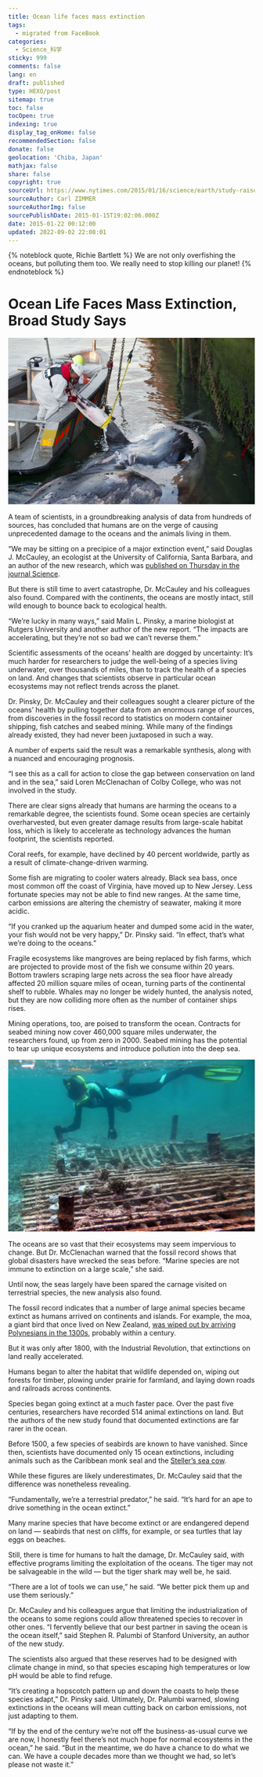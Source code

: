 ```yaml
---
title: Ocean life faces mass extinction
tags:
  - migrated from FaceBook
categories:
  - Science_科学
sticky: 999
comments: false
lang: en
draft: published
type: HEXO/post
sitemap: true
toc: false
tocOpen: true
indexing: true
display_tag_onHome: false
recommendedSection: false
donate: false
geolocation: 'Chiba, Japan'
mathjax: false
share: false
copyright: true
sourceUrl: https://www.nytimes.com/2015/01/16/science/earth/study-raises-alarm-for-health-of-ocean-life.html
sourceAuthor: Carl ZIMMER
sourceAuthorImg: false
sourcePublishDate: 2015-01-15T19:02:06.000Z
date: 2015-01-22 00:12:00
updated: 2022-09-02 22:08:01
---
```

{% noteblock quote, Richie Bartlett %}
We are not only overfishing the oceans, but polluting them too. We really need to stop killing our planet!
{% endnoteblock %}


# Ocean Life Faces Mass Extinction, Broad Study Says
![A dead whale in Rotterdam, the Netherlands, in 2011. As container ships multiply, more whales are being harmed, a study said. | Credit...Marco De Swart/Agence France-Presse — Getty Images](./Ocean-life-faces-mass-extinction/16SUBOCEANS-superJumbo.jpg)


A team of scientists, in a groundbreaking analysis of data from hundreds of sources, has concluded that humans are on the verge of causing unprecedented damage to the oceans and the animals living in them.

“We may be sitting on a precipice of a major extinction event,” said Douglas J. McCauley, an ecologist at the University of California, Santa Barbara, and an author of the new research, which was [published on Thursday in the journal Science](https://www.sciencemag.org/lookup/doi/10.1126/science.1255641).

But there is still time to avert catastrophe, Dr. McCauley and his colleagues also found. Compared with the continents, the oceans are mostly intact, still wild enough to bounce back to ecological health.

“We’re lucky in many ways,” said Malin L. Pinsky, a marine biologist at Rutgers University and another author of the new report. “The impacts are accelerating, but they’re not so bad we can’t reverse them.”

Scientific assessments of the oceans’ health are dogged by uncertainty: It’s much harder for researchers to judge the well-being of a species living underwater, over thousands of miles, than to track the health of a species on land. And changes that scientists observe in particular ocean ecosystems may not reflect trends across the planet.

Dr. Pinsky, Dr. McCauley and their colleagues sought a clearer picture of the oceans’ health by pulling together data from an enormous range of sources, from discoveries in the fossil record to statistics on modern container shipping, fish catches and seabed mining. While many of the findings already existed, they had never been juxtaposed in such a way.

A number of experts said the result was a remarkable synthesis, along with a nuanced and encouraging prognosis.

“I see this as a call for action to close the gap between conservation on land and in the sea,” said Loren McClenachan of Colby College, who was not involved in the study.

There are clear signs already that humans are harming the oceans to a remarkable degree, the scientists found. Some ocean species are certainly overharvested, but even greater damage results from large-scale habitat loss, which is likely to accelerate as technology advances the human footprint, the scientists reported.

Coral reefs, for example, have declined by 40 percent worldwide, partly as a result of climate-change-driven warming.

Some fish are migrating to cooler waters already. Black sea bass, once most common off the coast of Virginia, have moved up to New Jersey. Less fortunate species may not be able to find new ranges. At the same time, carbon emissions are altering the chemistry of seawater, making it more acidic.

“If you cranked up the aquarium heater and dumped some acid in the water, your fish would not be very happy,” Dr. Pinsky said. “In effect, that’s what we’re doing to the oceans.”

Fragile ecosystems like mangroves are being replaced by fish farms, which are projected to provide most of the fish we consume within 20 years. Bottom trawlers scraping large nets across the sea floor have already affected 20 million square miles of ocean, turning parts of the continental shelf to rubble. Whales may no longer be widely hunted, the analysis noted, but they are now colliding more often as the number of container ships rises.

Mining operations, too, are poised to transform the ocean. Contracts for seabed mining now cover 460,000 square miles underwater, the researchers found, up from zero in 2000. Seabed mining has the potential to tear up unique ecosystems and introduce pollution into the deep sea.

![Transplanted coral off Java Island, Indonesia. Great damage results from the loss of habitats like coral reefs, an analysis found. | Credit...Aman Rochman/Agence France-Presse — Getty Images](./Ocean-life-faces-mass-extinction/JP-OCEANS2-superJumbo.jpg)

The oceans are so vast that their ecosystems may seem impervious to change. But Dr. McClenachan warned that the fossil record shows that global disasters have wrecked the seas before. “Marine species are not immune to extinction on a large scale,” she said.

Until now, the seas largely have been spared the carnage visited on terrestrial species, the new analysis also found.

The fossil record indicates that a number of large animal species became extinct as humans arrived on continents and islands. For example, the moa, a giant bird that once lived on New Zealand, [was wiped out by arriving Polynesians in the 1300s](http://www.nature.com/ncomms/2014/141107/ncomms6436/full/ncomms6436.html), probably within a century.

But it was only after 1800, with the Industrial Revolution, that extinctions on land really accelerated.

Humans began to alter the habitat that wildlife depended on, wiping out forests for timber, plowing under prairie for farmland, and laying down roads and railroads across continents.

Species began going extinct at a much faster pace. Over the past five centuries, researchers have recorded 514 animal extinctions on land. But the authors of the new study found that documented extinctions are far rarer in the ocean.

Before 1500, a few species of seabirds are known to have vanished. Since then, scientists have documented only 15 ocean extinctions, including animals such as the Caribbean monk seal and the [Steller’s sea cow](http://www.britannica.com/EBchecked/topic/530513/sea-cow).

While these figures are likely underestimates, Dr. McCauley said that the difference was nonetheless revealing.


“Fundamentally, we’re a terrestrial predator,” he said. “It’s hard for an ape to drive something in the ocean extinct.”

Many marine species that have become extinct or are endangered depend on land — seabirds that nest on cliffs, for example, or sea turtles that lay eggs on beaches.

Still, there is time for humans to halt the damage, Dr. McCauley said, with effective programs limiting the exploitation of the oceans. The tiger may not be salvageable in the wild — but the tiger shark may well be, he said.

“There are a lot of tools we can use,” he said. “We better pick them up and use them seriously.”

Dr. McCauley and his colleagues argue that limiting the industrialization of the oceans to some regions could allow threatened species to recover in other ones. “I fervently believe that our best partner in saving the ocean is the ocean itself,” said Stephen R. Palumbi of Stanford University, an author of the new study.

The scientists also argued that these reserves had to be designed with climate change in mind, so that species escaping high temperatures or low pH would be able to find refuge.

“It’s creating a hopscotch pattern up and down the coasts to help these species adapt,” Dr. Pinsky said.
Ultimately, Dr. Palumbi warned, slowing extinctions in the oceans will mean cutting back on carbon emissions, not just adapting to them.

“If by the end of the century we’re not off the business-as-usual curve we are now, I honestly feel there’s not much hope for normal ecosystems in the ocean,” he said. “But in the meantime, we do have a chance to do what we can. We have a couple decades more than we thought we had, so let’s please not waste it.”
